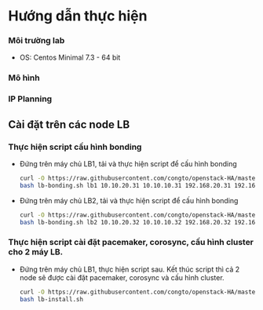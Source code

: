 ﻿# Hướng dẫn thực hiện

### Môi trường lab
- OS: Centos Minimal 7.3 - 64 bit

### Mô hình

### IP Planning


## Cài đặt trên các node LB

### Thực hiện script cấu hình bonding 
- Đứng trên máy chủ LB1, tải và thực hiện script để cấu hình bonding
  ```sh
  curl -O https://raw.githubusercontent.com/congto/openstack-HA/master/scripts/lb-bonding.sh
  bash lb-bonding.sh lb1 10.10.20.31 10.10.10.31 192.168.20.31 192.168.40.31
  ```

- Đứng trên máy chủ LB2, tải và thực hiện script để cấu hình bonding
  ```sh
  curl -O https://raw.githubusercontent.com/congto/openstack-HA/master/scripts/lb-bonding.sh
  bash lb-bonding.sh lb2 10.10.20.32 10.10.10.32 192.168.20.32 192.168.40.32
  ```

### Thực hiện script cài đặt pacemaker, corosync, cấu hình cluster cho 2 máy LB.

- Đứng trên máy chủ LB1, thực hiện script sau. Kết thúc script thì cả 2 node sẽ được cài đặt pacemaker, corosync và cấu hình cluster. 
  ```sh
  curl -O https://raw.githubusercontent.com/congto/openstack-HA/master/scripts/lb-install.sh
  bash lb-install.sh
  ```

